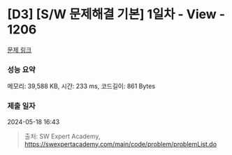 # [D3] [S/W 문제해결 기본] 1일차 - View - 1206 

[문제 링크](https://swexpertacademy.com/main/code/problem/problemDetail.do?contestProbId=AV134DPqAA8CFAYh) 

### 성능 요약

메모리: 39,588 KB, 시간: 233 ms, 코드길이: 861 Bytes

### 제출 일자

2024-05-18 16:43



> 출처: SW Expert Academy, https://swexpertacademy.com/main/code/problem/problemList.do